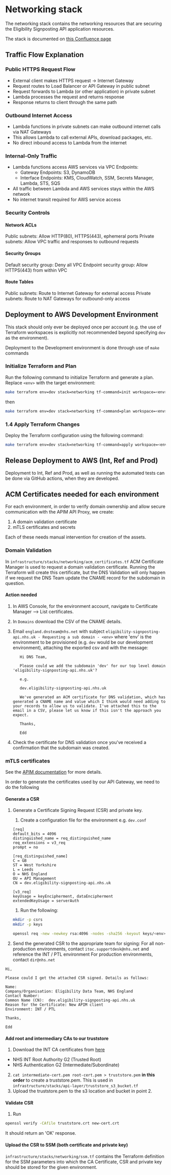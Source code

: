 # Networking stack

The networking stack contains the networking resources that are securing the Eligibility Signposting API application resources.

The stack is documented on [this Confluence page](https://nhsd-confluence.digital.nhs.uk/spaces/Vacc/pages/1054575846/VPC+structure)

## Traffic Flow Explanation

### Public HTTPS Request Flow

* External client makes HTTPS request → Internet Gateway
* Request routes to Load Balancer or API Gateway in public subnet
* Request forwards to Lambda (or other application) in private subnet
* Lambda processes the request and returns response
* Response returns to client through the same path

### Outbound Internet Access

* Lambda functions in private subnets can make outbound internet calls via NAT Gateways
* This allows Lambda to call external APIs, download packages, etc.
* No direct inbound access to Lambda from the internet

### Internal-Only Traffic

* Lambda functions access AWS services via VPC Endpoints:
  * Gateway Endpoints: S3, DynamoDB
  * Interface Endpoints: KMS, CloudWatch, SSM, Secrets Manager, Lambda, STS, SQS
* All traffic between Lambda and AWS services stays within the AWS network
* No internet transit required for AWS service access

### Security Controls

#### Network ACLs

Public subnets: Allow HTTP(80), HTTPS(443), ephemeral ports
Private subnets: Allow VPC traffic and responses to outbound requests

#### Security Groups

Default security group: Deny all
VPC Endpoint security group: Allow HTTPS(443) from within VPC

#### Route Tables

Public subnets: Route to Internet Gateway for external access
Private subnets: Route to NAT Gateways for outbound-only access

## Deployment to AWS Development Environment

This stack should only ever be deployed once per account (e.g. the use of Terraform workspaces is explicitly not recommended beyond specifying `dev` as the environment).

Deployment to the Development environment is done through use of `make` commands

### Initialize Terraform and Plan

Run the following command to initialize Terraform and generate a plan. Replace `<env>` with the target environment:

```bash
make terraform env=dev stack=networking tf-command=init workspace=<env>
```

then

```bash
make terraform env=dev stack=networking tf-command=plan workspace=<env>
```

### 1.4 Apply Terraform Changes

Deploy the Terraform configuration using the following command:

```bash
make terraform env=dev stack=networking tf-command=apply workspace=<env>
```

## Release Deployment to AWS (Int, Ref and Prod)

Deployment to Int, Ref and Prod, as well as running the automated tests can be done via GitHub actions, when they are developed.

## ACM Certificates needed for each environment

For each environment, in order to verify domain ownership and allow secure communication with the APIM API Proxy, we create:

1. A domain validation certificate
2. mTLS certificates and secrets

Each of these needs manual intervention for creation of the assets.

### Domain Validation

In `infrastructure/stacks/networking/acm_certificates.tf` ACM Certificate Manager is used to request a domain validation certificate.
Running the Terraform will create this certificate, but the DNS Validation will only happen if we request the DNS Team update the
CNAME record for the subdomain in question.

#### Action needed

1. In AWS Console, for the environment account, navigate to Certificate Manager --> List certificates.
2. In `Domains` download the CSV of the CNAME details.
3. Email `england.dnsteam@nhs.net` with subject `eligibility-signposting-api.nhs.uk - Requesting a sub domain - <env>` where 'env' is the
   environment to be provisioned (e.g. `dev` would be our development environment), attaching the exported csv and with the message:

   ```text
      Hi DNS Team,

      Please could we add the subdomain 'dev' for our top level domain  'eligibility-signposting-api.nhs.uk'?

      e.g.

      dev.eligibility-signposting-api.nhs.uk

      We've generated an ACM certificate for DNS validation, which has generated a CNAME name and value which I think would need adding to your records to allow us to validate. I've attached this to the email in a CSV, please let us know if this isn't the approach you expect.

      Thanks,

      Edd
   ```

4. Check the certificate for DNS validation once you've received a confirmation that the subdomain was created.

### mTLS certificates

See the [APIM documentation](https://nhsd-confluence.digital.nhs.uk/spaces/APM/pages/734397569/How+to+implement+mutual+TLS+mTLS+security+for+your+API+backend) for more details.

In order to generate the certificates used by our API Gateway, we need to do the following

#### Generate a CSR

1. Generate a Certificate Signing Request (CSR) and private key.
   1. Create a configuration file for the environment e.g. `dev.conf`

   ```text
   [req]
   default_bits = 4096
   distinguished_name = req_distinguished_name
   req_extensions = v3_req
   prompt = no

   [req_distinguished_name]
   C = GB
   ST = West Yorkshire
   L = Leeds
   O = NHS England
   OU = API Management
   CN = dev.eligibility-signposting-api.nhs.uk

   [v3_req]
   keyUsage = keyEncipherment, dataEncipherment
   extendedKeyUsage = serverAuth
   ```

   1. Run the following:

   ```bash
   mkdir -p csrs
   mkdir -p keys

   openssl req -new -newkey rsa:4096 -nodes -sha256 -keyout keys/<env>.eligibility-signposting-api.nhs.uk.key -out csrs/<env>.eligibility-signposting-api.nhs.uk.csr -config <env>.conf -extensions v3_req
   ```

1. Send the generated CSR to the appropriate team for signing:
    For all non-production environments, contact `itoc.supportdesk@nhs.net` and reference the INT / PTL environment
    For production environments, contact `dir@nhs.net`

```text
Hi,

Please could I get the attached CSR signed. Details as follows:

Name:
Company/Organisation: Eligibility Data Team, NHS England
Contact Number:
Common Name (CN):  dev.eligibility-signposting-api.nhs.uk
Reason for the Certificate: New APIM client
Environment: INT / PTL

Thanks,

Edd
```

#### Add root and intermediary CAs to our truststore

1. Download the INT CA certificates from [here](https://digital.nhs.uk/services/spine/updating-nhs-public-key-infrastructure-certificates/g2-certificate-technical-implementation#certificate-downloads)

  * NHS INT Root Authority G2 (Trusted Root)
  * NHS Authentication G2 (Intermediate/Subordinate)

2. `cat intermediate-cert.pem root-cert.pem > truststore.pem` **in this order** to create a truststore.pem. This is used in `infrastructure/stacks/api-layer/truststore_s3_bucket.tf`
3. Upload the truststore.pem to the s3 location and bucket in point 2.

#### Validate CSR

1. Run

```bash
openssl verify -CAfile truststore.crt new-cert.crt
```

It should return an 'OK' response.

#### Upload the CSR to SSM (both certificate and private key)

`infrastructure/stacks/networking/ssm.tf` contains the Terraform definition for the SSM parameters into which the CA Certificate, CSR and private key should be stored for the given environment.
